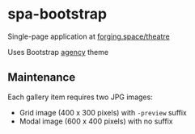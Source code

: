 # spa-bootstrap
Single-page application at [forging.space/theatre](https://forging.space/theatre/)

Uses Bootstrap [agency](https://startbootstrap.com/template-overviews/agency/) theme

## Maintenance
Each gallery item requires two JPG images:
* Grid image (400 x 300 pixels) with `-preview` suffix
* Modal image (600 x 400 pixels) with no suffix

